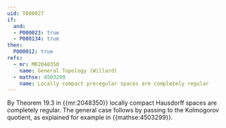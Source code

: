 ```yaml
---
uid: T000027
if:
  and:
  - P000023: true
  - P000134: true
then:
  P000012: true
refs:
  - mr: MR2048350
    name: General Topology (Willard)
  - mathse: 4503299
    name: Locally compact preregular spaces are completely regular
---
```


By Theorem 19.3 in {{mr:2048350}} locally compact Hausdorff spaces are completely regular.  The general case follows by passing to the Kolmogorov quotient, as explained for example in {{mathse:4503299}}.
